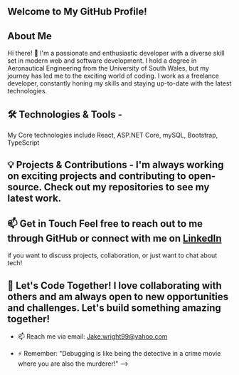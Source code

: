 ## Welcome to My GitHub Profile!

## About Me

 Hi there! 👋 I'm a passionate and enthusiastic developer with a diverse skill set in modern web and software development. I hold a degree in Aeronautical Engineering from the University of South Wales, but my journey has led me to the exciting world of coding. I work as a freelance developer, constantly honing my skills and staying up-to-date with the latest technologies.
 
## 🛠️ Technologies & Tools -
My Core technologies include React, ASP.NET Core, mySQL, Bootstrap, TypeScript

## 💡 Projects & Contributions - I'm always working on exciting projects and contributing to open-source. Check out my repositories to see my latest work.

## 📫 Get in Touch Feel free to reach out to me through GitHub or connect with me on [LinkedIn]( https://www.linkedin.com/in/jake-wright-b807ab176/)
 
if you want to discuss projects, collaboration, or just want to chat about tech! 
## 🚀 Let's Code Together! I love collaborating with others and am always open to new opportunities and challenges. Let's build something amazing together!

- 📫 Reach me via email: Jake.wright99@yahoo.com
  
- ⚡ Remember: "Debugging is like being the detective in a crime movie where you are also the murderer!"
-->


